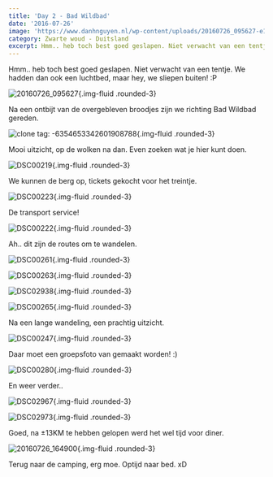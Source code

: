 ```yaml
---
title: 'Day 2 - Bad Wildbad'
date: '2016-07-26'
image: 'https://www.danhnguyen.nl/wp-content/uploads/20160726_095627-e1470215748304.jpg'
category: Zwarte woud - Duitsland
excerpt: Hmm.. heb toch best goed geslapen. Niet verwacht van een tentje. We hadden dan ook een luchtbed, maar hey...
---
```


Hmm.. heb toch best goed geslapen. Niet verwacht van een tentje. We hadden dan ook een luchtbed, maar hey, we sliepen buiten! :P

![20160726_095627](https://www.danhnguyen.nl/wp-content/uploads/20160726_095627-e1470215748304.jpg){.img-fluid .rounded-3}

Na een ontbijt van de overgebleven broodjes zijn we richting Bad Wildbad gereden.

![clone tag: -6354653342601908788](https://www.danhnguyen.nl/wp-content/uploads/20160726_104352-e1470215904581.jpg){.img-fluid .rounded-3}

Mooi uitzicht, op de wolken na dan. Even zoeken wat je hier kunt doen.

![DSC00219](https://www.danhnguyen.nl/wp-content/uploads/DSC00219.jpg){.img-fluid .rounded-3}

We kunnen de berg op, tickets gekocht voor het treintje.

![DSC00223](https://www.danhnguyen.nl/wp-content/uploads/DSC00223.jpg){.img-fluid .rounded-3}

De transport service!

![DSC00222](https://www.danhnguyen.nl/wp-content/uploads/DSC00222.jpg){.img-fluid .rounded-3}

Ah.. dit zijn de routes om te wandelen.

![DSC00261](https://www.danhnguyen.nl/wp-content/uploads/DSC00261.jpg){.img-fluid .rounded-3}

![DSC00263](https://www.danhnguyen.nl/wp-content/uploads/DSC00263.jpg){.img-fluid .rounded-3}

![DSC02938](https://www.danhnguyen.nl/wp-content/uploads/DSC02938-e1470217123768.jpg){.img-fluid .rounded-3}

![DSC00265](https://www.danhnguyen.nl/wp-content/uploads/DSC00265.jpg){.img-fluid .rounded-3}

Na een lange wandeling, een prachtig uitzicht.

![DSC00247](https://www.danhnguyen.nl/wp-content/uploads/DSC00247.jpg){.img-fluid .rounded-3}

Daar moet een groepsfoto van gemaakt worden! :)

![DSC00280](https://www.danhnguyen.nl/wp-content/uploads/DSC00280.jpg){.img-fluid .rounded-3}

En weer verder..

![DSC02967](https://www.danhnguyen.nl/wp-content/uploads/DSC02967-e1470217208562.jpg){.img-fluid .rounded-3}

![DSC02973](https://www.danhnguyen.nl/wp-content/uploads/DSC02973-e1470217184726.jpg){.img-fluid .rounded-3}

Goed, na ±13KM te hebben gelopen werd het wel tijd voor diner.

![20160726_164900](https://www.danhnguyen.nl/wp-content/uploads/20160726_164900-e1470217262197.jpg){.img-fluid .rounded-3}

Terug naar de camping, erg moe. Optijd naar bed. xD

